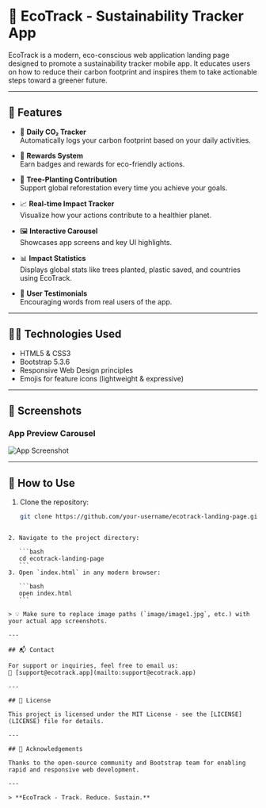 # 🌱 EcoTrack - Sustainability Tracker App

EcoTrack is a modern, eco-conscious web application landing page designed to promote a sustainability tracker mobile app. It educates users on how to reduce their carbon footprint and inspires them to take actionable steps toward a greener future.

---

## 🚀 Features

- 🌱 **Daily CO₂ Tracker**  
  Automatically logs your carbon footprint based on your daily activities.

- 🎁 **Rewards System**  
  Earn badges and rewards for eco-friendly actions.

- 🌳 **Tree-Planting Contribution**  
  Support global reforestation every time you achieve your goals.

- 📈 **Real-time Impact Tracker**  
  Visualize how your actions contribute to a healthier planet.

- 🖼️ **Interactive Carousel**  
  Showcases app screens and key UI highlights.

- 📊 **Impact Statistics**  
  Displays global stats like trees planted, plastic saved, and countries using EcoTrack.

- 💬 **User Testimonials**  
  Encouraging words from real users of the app.

---

## 🧑‍💻 Technologies Used

- HTML5 & CSS3
- Bootstrap 5.3.6
- Responsive Web Design principles
- Emojis for feature icons (lightweight & expressive)

---

## 📸 Screenshots

### App Preview Carousel
![App Screenshot](image/image2.jpg)

---

## 🔧 How to Use

1. Clone the repository:
   ```bash
   git clone https://github.com/your-username/ecotrack-landing-page.git
````

2. Navigate to the project directory:

   ```bash
   cd ecotrack-landing-page
   ```
3. Open `index.html` in any modern browser:

   ```bash
   open index.html
   ```

> 💡 Make sure to replace image paths (`image/image1.jpg`, etc.) with your actual app screenshots.

---

## 📬 Contact

For support or inquiries, feel free to email us:
📧 [support@ecotrack.app](mailto:support@ecotrack.app)

---

## 📄 License

This project is licensed under the MIT License - see the [LICENSE](LICENSE) file for details.

---

## 🙌 Acknowledgements

Thanks to the open-source community and Bootstrap team for enabling rapid and responsive web development.

---

> **EcoTrack - Track. Reduce. Sustain.**
